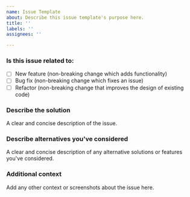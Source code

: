 ```yaml
---
name: Issue Template
about: Describe this issue template's purpose here.
title: ''
labels: ''
assignees: ''

---
```


### Is this issue related to:
- [ ] New feature (non-breaking change which adds functionality)
- [ ] Bug fix (non-breaking change which fixes an issue)
- [ ] Refactor (non-breaking change that improves the design of existing code)

### Describe the solution
A clear and concise description of the issue.

### Describe alternatives you've considered
A clear and concise description of any alternative solutions or features you've considered.

### Additional context
Add any other context or screenshots about the issue here.
